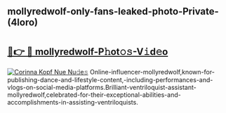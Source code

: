 ## mollyredwolf-only-fans​-leaked-photo​-Private-(4loro)


# <h2><a href="https://mediaupload.pro?title=mollyredwolf&ref=git">🔗👉 🔴 mollyredwolf-P𝚑ot𝚘𝚜-V𝚒d𝚎o</a></h2>

[![Corinna Kopf Nue Nu𝚍e𝚜](https://i.imgur.com/0qMVB7G.gif)](https://mediaupload.pro?title=mollyredwolf&ref=git)
Online-influencer-mollyredwolf,known-for-publishing-dance-and-lifestyle-content,-including-performances-and-vlogs-on-social-media-platforms.Brilliant-ventriloquist-assistant-mollyredwolf,celebrated-for-their-exceptional-abilities-and-accomplishments-in-assisting-ventriloquists.  